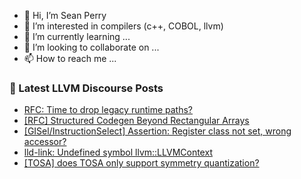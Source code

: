 - 👋 Hi, I’m Sean Perry
- 👀 I’m interested in compilers (c++, COBOL, llvm)
- 🌱 I’m currently learning ...
- 💞️ I’m looking to collaborate on ...
- 📫 How to reach me ...

<!---
s66perry/s66perry is a ✨ special ✨ repository because its `README.md` (this file) appears on your GitHub profile.
You can click the Preview link to take a look at your changes.
--->
### 📕 Latest LLVM Discourse Posts

<!-- DISCOURSE-LLVM:START -->
- [RFC: Time to drop legacy runtime paths?](https://discourse.llvm.org/t/rfc-time-to-drop-legacy-runtime-paths/64628?page=2#post_26)
- [[RFC] Structured Codegen Beyond Rectangular Arrays](https://discourse.llvm.org/t/rfc-structured-codegen-beyond-rectangular-arrays/64707#post_6)
- [[GISel/InstructionSelect] Assertion: Register class not set, wrong accessor?](https://discourse.llvm.org/t/gisel-instructionselect-assertion-register-class-not-set-wrong-accessor/64821#post_1)
- [lld-link: Undefined symbol llvm::LLVMContext](https://discourse.llvm.org/t/lld-link-undefined-symbol-llvm-llvmcontext/64581#post_2)
- [[TOSA] does TOSA only support symmetry quantization?](https://discourse.llvm.org/t/tosa-does-tosa-only-support-symmetry-quantization/64816#post_2)
<!-- DISCOURSE-LLVM:END -->
